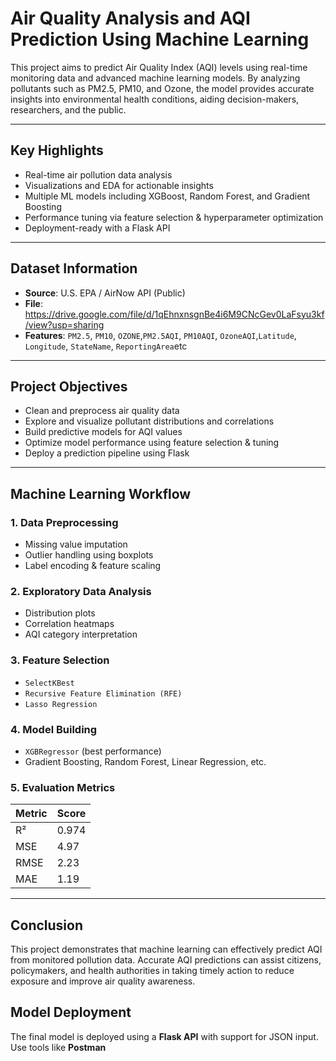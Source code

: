 # Air Quality Analysis and AQI Prediction Using Machine Learning

This project aims to predict Air Quality Index (AQI) levels using real-time monitoring data and advanced machine learning models. By analyzing pollutants such as PM2.5, PM10, and Ozone, the model provides accurate insights into environmental health conditions, aiding decision-makers, researchers, and the public.

---


##  Key Highlights

-  Real-time air pollution data analysis
-  Visualizations and EDA for actionable insights
-  Multiple ML models including XGBoost, Random Forest, and Gradient Boosting
-  Performance tuning via feature selection & hyperparameter optimization
-  Deployment-ready with a Flask API

---

##  Dataset Information

- **Source**: U.S. EPA / AirNow API (Public)
- **File**:  https://drive.google.com/file/d/1qEhnxnsgnBe4i6M9CNcGev0LaFsyu3kf/view?usp=sharing
- **Features**:
 `PM2.5`, `PM10`, `OZONE`,`PM2.5AQI`, `PM10AQI`, `OzoneAQI`,`Latitude`, `Longitude`, `StateName`, `ReportingArea`etc
    

---

##  Project Objectives

- Clean and preprocess air quality data
- Explore and visualize pollutant distributions and correlations
- Build predictive models for AQI values
- Optimize model performance using feature selection & tuning
- Deploy a prediction pipeline using Flask

---

##  Machine Learning Workflow

### 1. Data Preprocessing
- Missing value imputation
- Outlier handling using boxplots
- Label encoding & feature scaling

### 2. Exploratory Data Analysis
- Distribution plots
- Correlation heatmaps
- AQI category interpretation

### 3. Feature Selection
- `SelectKBest`
- `Recursive Feature Elimination (RFE)`
- `Lasso Regression`

### 4. Model Building
- `XGBRegressor` (best performance)
- Gradient Boosting, Random Forest, Linear Regression, etc.

### 5. Evaluation Metrics
| Metric | Score |
|--------|-------|
| R²     | 0.974 |
| MSE    | 4.97 |
| RMSE   | 2.23 |
| MAE    | 1.19 |

---
##  Conclusion

This project demonstrates that machine learning can effectively predict AQI from monitored pollution data. Accurate AQI predictions can assist citizens, policymakers, and health authorities in taking timely action to reduce exposure and improve air quality awareness.



##  Model Deployment

The final model is deployed using a **Flask API** with support for JSON input. Use tools like **Postman**

